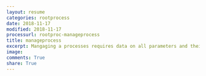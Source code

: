 ```yaml
---
layout: resume
categories: rootprocess
date: 2018-11-17
modified: 2018-11-17
processurl: rootproc-manageprocess
title: manageprocess
excerpt: Mangaging a processes requires data on all parameters and their type and default values
image: 
comments: True
share: True
---
```

